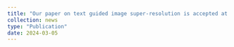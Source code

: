 ```yaml
---
title: "Our paper on text guided image super-resolution is accepted at CVPR 2024 [preprint](https://arxiv.org/abs/2403.01124)"
collection: news
type: "Publication"
date: 2024-03-05
---
```

